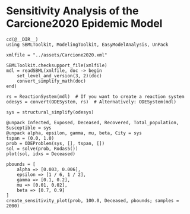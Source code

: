 # Sensitivity Analysis of the Carcione2020 Epidemic Model

```@example carcione
cd(@__DIR__)
using SBMLToolkit, ModelingToolkit, EasyModelAnalysis, UnPack

xmlfile = "../assets/Carcione2020.xml"

SBMLToolkit.checksupport_file(xmlfile)
mdl = readSBML(xmlfile, doc -> begin
    set_level_and_version(3, 2)(doc)
    convert_simplify_math(doc)
end)

rs = ReactionSystem(mdl)  # If you want to create a reaction system
odesys = convert(ODESystem, rs)  # Alternatively: ODESystem(mdl)
```

```@example carcione
sys = structural_simplify(odesys)
```

```@example carcione
@unpack Infected, Exposed, Deceased, Recovered, Total_population, Susceptible = sys
@unpack alpha, epsilon, gamma, mu, beta, City = sys
tspan = (0.0, 1.0)
prob = ODEProblem(sys, [], tspan, [])
sol = solve(prob, Rodas5())
plot(sol, idxs = Deceased)
```

```@example carcione
pbounds = [
    alpha => [0.003, 0.006],
    epsilon => [1 / 6, 1 / 2],
    gamma => [0.1, 0.2],
    mu => [0.01, 0.02],
    beta => [0.7, 0.9]
]
create_sensitivity_plot(prob, 100.0, Deceased, pbounds; samples = 2000)
```
